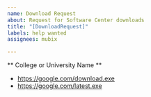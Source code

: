 ```yaml
---
name: Download Request
about: Request for Software Center downloads
title: "[DownloadRequest]"
labels: help wanted
assignees: mubix

---
```


** College or University Name **

- https://google.com/download.exe
- https://google.com/latest.exe
